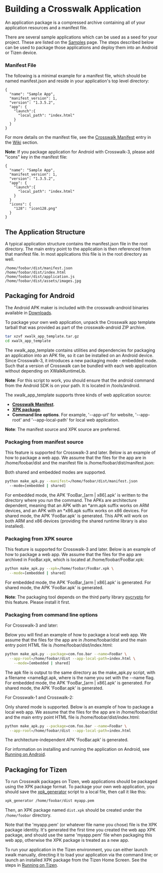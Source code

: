 # Building a Crosswalk Application
An application package is a compressed archive containing all of your application resources and a manifest file.

There are several sample applications which can be used as a seed for your project. These are listed on the [Samples](#documentation/samples) page. The steps described below can be used to package those applications and deploy them into an Android or Tizen device.

### Manifest File
The following is a minimal example for a manifest file, which should be named manifest.json and reside in your application's top level directory:
```
{
  "name": "Sample App",
  "manifest_version": 1,
  "version": "1.3.5.2",
  "app": {
    "launch":{
      "local_path": "index.html"
    }
  }
}
```
For more details on the manifest file, see the [Crosswalk Manifest](#wiki/Crosswalk-manifest) entry in the [Wiki](#wiki) section.

**Note**: If you package application for Android with Crosswalk-3, please add "icons" key in the manifest file:
```
{
  "name": "Sample App",
  "manifest_version": 1,
  "version": "1.3.5.2",
  "app": {
    "launch":{
      "local_path": "index.html"
    }
  }
  "icons": {
    "128": "icon128.png"
  }
}
```

## The Application Structure
A typical application structure contains the manifest.json file in the root directory. The main entry point to the application is then referenced from that manifest file. In most applications this file is in the root directory as well.
```
/home/foobar/dist/manifest.json
/home/foobar/dist/index.html
/home/foobar/dist/application.js
/home/foobar/dist/assets/images.jpg
```
## Packaging for Android
The Android APK maker is included with the crosswalk-android binaries available in [Downloads](#documentation/downloads).

To package your own web application, unpack the Crosswalk app template tarball that was provided as part of the crosswalk-android ZIP archive.
```sh
tar xzvf xwalk_app_template.tar.gz
cd xwalk_app_template
```
The xwalk_app_template contains utilities and dependencies for packaging an application into an APK file, so it can be installed on an Android device.
Since Crosswalk-3, it introduces a new packaging mode - embedded mode. Such that a version of Crosswalk can be bundled with each web application without depending on XWalkRuntimeLib.

**Note**: For this script to work, you should ensure that the android command from the Android SDK is on your path. It is located in <Android SDK location>/tools/android.

The xwalk_app_template supports three kinds of web application source:
* **[Crosswalk Manifest](#wiki/Crosswalk-manifest)**.
* **[XPK package](#wiki/Crosswalk-package-management)**.
* **Command line options**. For example, '--app-url' for website, '--app-root' and '--app-local-path' for local web application.

**Note**: The manifest source and XPK source are preferred.

### Packaging from manifest source
This feature is supported for Crosswalk-3 and later.
Below is an example of how to package a web app. We assume that the files for the app are in /home/foobar/dist and the manifest file is /home/foobar/dist/manifest.json:

Both shared and embedded modes are supported.
```sh
python make_apk.py --manifest=/home/foobar/dist/manifest.json
  --mode=[embedded | shared]
```
For embedded mode, the APK 'FooBar_[arm | x86].apk' is written to the directory where you run the command. The APKs are architecture dependent, meaning that an APK with an *arm.apk suffix works on ARM devices, and an APK with an *x86.apk suffix works on x86 devices.
For shared mode, the APK 'FooBar.apk' is generated. This APK will work on both ARM and x86 devices (providing the shared runtime library is also installed).

### Packaging from XPK source
This feature is supported for Crosswalk-3 and later.
Below is an example of how to package a web app. We assume that the files for the app are archived in FooBar.xpk, which is located at /home/foobar/FooBar.xpk:
```sh
python make_apk.py --xpk=/home/foobar/FooBar.xpk \
  --mode=[embedded | shared]
```
For embedded mode, the APK 'FooBar_[arm | x86].apk' is generated. For shared mode, the APK 'FooBar.apk' is generated.

**Note**: The packaging tool depends on the third party library [pycrypto](https://pypi.python.org/pypi/pycrypto) for this feature. Please install it first.

### Packaging from command line options
For Crosswalk-3 and later:

Below you will find an example of how to package a local web app. We assume that the files for the app are in /home/foobar/dist and the main entry point HTML file is /home/foobar/dist/index.html:
```sh
python make_apk.py --package=com.foo.bar --name=FooBar \
  --app-root=/home/foobar/dist --app-local-path=index.html \
    --mode=[embedded | shared]
```
The apk file is output to the same directory as the make_apk.py script, with a filename <name&gt.apk, where <name> is the name you set with the --name flag.
For embedded mode, the APK 'FooBar_[arm | x86].apk' is generated. For shared mode, the APK 'FooBar.apk' is generated.


For Crosswalk-1 and Crosswalk-2:

Only shared mode is supported. Below is an example of how to package a local web app. We assume that the files for the app are in /home/foobar/dist and the main entry point HTML file is /home/foobar/dist/index.html:
```sh
python make_apk.py --package=com.foo.bar --name=FooBar \
  --app-root=/home/foobar/dist --app-local-path=index.html
```
The architecture-independent APK 'FooBar.apk' is generated.

For information on installing and running the application on Android,
see
 [Running on 
Android](#documentation/getting_started/running_an_application/running-on-android).

## Packaging for Tizen
To run Crosswalk packages on Tizen, web applications should be packaged using the XPK
package format. To package your own web application, you should save the
[xpk_generator](#wiki/crosswalk-package-management/xpk-package-generator-bash-shell-version)
script to a local file, then call it like this:
```sh
xpk_generator /home/foobar/dist myapp.pem
```
Then, an XPK package named ```dist.xpk``` should be created under the ```/home/foobar```
directory.

Note that the 'myapp.pem' (or whatever file name you chose) file is the XPK
package identity. It's generated the first time you created the web app XPK
package, and should use the same 'myapp.pem' file when packaging this web
app, otherwise the XPK package is treated as a new app.

To run your application in the Tizen environment, you can either launch xwalk manually,
directing it to load your application via the command line; or launch an
installed XPK package from the Tizen Home Screen. See the steps in
[Running on 
Tizen](#documentation/getting_started/running_an_application/running-on-tizen).
